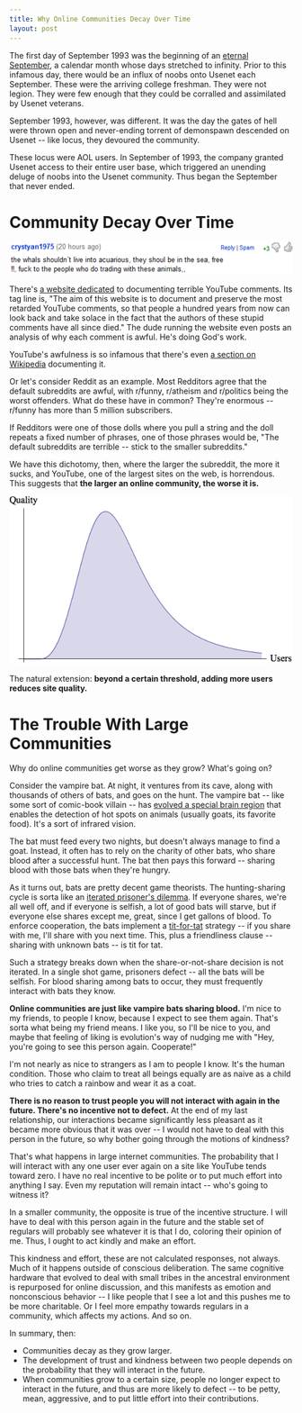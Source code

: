 ```yaml
---
title: Why Online Communities Decay Over Time
layout: post
---
```


The first day of September 1993 was the beginning of an [eternal September](http://en.wikipedia.org/wiki/Eternal_September), a
calendar month whose days stretched to infinity. Prior to this infamous day,
there would be an influx of noobs onto Usenet each September. These were the
arriving college freshman. They were not legion. They were few enough that they
could be corralled and assimilated by Usenet veterans.

September 1993, however, was different. It was the day the gates of hell were
thrown open and never-ending torrent of demonspawn descended on Usenet -- like
locus, they devoured the community.

These locus were AOL users. In September of 1993, the company granted Usenet
access to their entire user base, which triggered an unending deluge of noobs into the
Usenet community. Thus began the September that never ended.

# Community Decay Over Time

!["Typical YouTube comment."](/img/youtube-comment.gif)

There's [a website dedicated](http://stupid-youtube-comments.blogspot.com/) to documenting terrible YouTube
comments. Its tag line is, "The aim of this website is to document and preserve
the most retarded YouTube comments, so that people a hundred years from now can
look back and take solace in the fact that the authors of these stupid comments
have all since died." The dude running the website even posts an analysis of why each comment is
awful. He's doing God's work.

YouTube's awfulness is so infamous that there's even
[a section on Wikipedia](http://en.wikipedia.org/wiki/Youtube#User_comments)
documenting it.

Or let's consider Reddit as an example. Most Redditors agree that the default
subreddits are awful, with  r/funny, r/atheism and r/politics being the worst
offenders. What do these have in common? They're enormous -- r/funny has more than
5 million subscribers.

If Redditors were one of those dolls where you pull a string and the doll repeats a
fixed number of phrases, one of those phrases would be, "The default subreddits
are terrible -- stick to the smaller subreddits." 

We have this dichotomy, then, where the larger the subreddit, the more it
sucks, and YouTube, one of the largest sites on the web, is horrendous. This
suggests that **the larger an online community, the worse it is.** 

!["Community size versus quality."](/img/community-size-vs-quality.png)

The natural extension: **beyond a certain threshold, adding more users reduces
site quality.**

# The Trouble With Large Communities

Why do online communities get worse as they grow? What's going on? 

Consider the vampire bat. At night, it ventures from its cave, along with thousands of
others of bats, and goes on the hunt. The vampire bat -- like some sort of
comic-book villain -- has [evolved a special brain region](http://en.wikipedia.org/wiki/Infrared_sensing_in_vampire_bats#Neuroanatomy) that enables the
detection of hot spots on animals (usually goats, its favorite food). It's a sort of infrared vision.

The bat must feed every two nights, but doesn't always manage to
find a goat. Instead, it often has to rely on the charity of other bats, who
share blood after a successful hunt. The bat then pays this
forward -- sharing blood with those bats when they're hungry.

As it turns out, bats are pretty decent game theorists. The hunting-sharing
cycle is sorta like an
[iterated prisoner's dilemma](http://en.wikipedia.org/wiki/Prisoner%27s_dilemma#The_iterated_prisoners.27_dilemma). If
everyone shares, we're all well off, and if everyone is selfish, a lot of good bats will starve, but
if everyone else shares except me, great, since I get gallons of
blood. To enforce cooperation, the bats implement a [tit-for-tat](http://en.wikipedia.org/wiki/Tit_for_tat) strategy -- if you share with me, I'll
share with you next time. This, plus a friendliness clause -- sharing with
unknown bats -- is tit for tat. 

Such a strategy breaks down when the share-or-not-share decision is not
iterated. In a single shot game, prisoners defect -- all the bats will be
selfish. For blood sharing among bats to occur, they must frequently interact with bats
they know.

**Online communities are just like vampire bats sharing blood.** I'm nice to my
friends, to people I know, because I expect to see them again. That's sorta what
being my friend means. I like you, so I'll be nice to you, and maybe that
feeling of liking is evolution's way of nudging me with "Hey, you're
going to see this person again. Cooperate!" 

I'm not nearly as nice to strangers as I am to people I know. It's the human
condition. Those who claim to treat all beings equally are as naive as a child
who tries to catch a rainbow and wear it as a coat.

**There is no reason to trust people you will not interact with again in the
future. There's no incentive not to defect.** At the end of my last relationship,
our interactions became significantly less pleasant as it became more obvious
that it was over -- I would not have to deal with this person in the future, so
why bother going through the motions of kindness?

That's what happens in large internet communities. The probability that I will
interact with any one user ever again on a site like YouTube tends toward
zero. I have no real incentive to be polite or to put much effort into anything
I say. Even my reputation will remain intact -- who's going to witness it? 

In a smaller community, the opposite is true of the incentive structure. I will
have to deal with this person again in the future and the stable set of regulars
will probably see whatever it is that I do, coloring their opinion of me. Thus, I ought to act kindly and make an effort.

This kindness and effort, these are not calculated responses, not always. Much
of it happens outside of conscious deliberation. The same cognitive hardware
that evolved to deal with small tribes in the ancestral environment is
repurposed for online discussion, and this manifests as emotion and nonconscious
behavior -- I like people
that I see a lot and this pushes me to be more charitable. Or I feel more
empathy towards regulars in a community, which affects my actions. And so on.

In summary, then:

* Communities decay as they grow larger.
* The development of trust and kindness between two people depends on the
  probability that they will interact in the future.
* When communities grow to a certain size, people no longer expect to interact
  in the future, and thus are more likely to defect -- to be petty, mean,
  aggressive, and to put little effort into their contributions.
